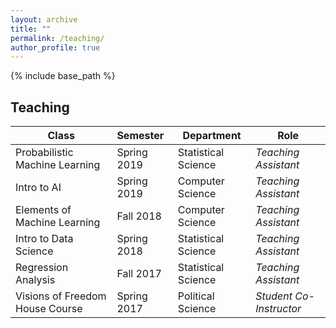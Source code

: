 ```yaml
---
layout: archive
title: ""
permalink: /teaching/
author_profile: true
---
```


{% include base_path %}

## Teaching

Class  |Semester |Department |Role 
---------|:-----------|---------|----
 Probabilistic Machine Learning |Spring 2019 |Statistical Science | *Teaching Assistant*
 Intro to AI |Spring 2019   |Computer Science | *Teaching Assistant*
 Elements of Machine Learning |Fall 2018 |Computer Science |*Teaching Assistant*
 Intro to Data Science |Spring 2018 |Statistical Science |*Teaching Assistant*
 Regression Analysis |Fall 2017 |Statistical Science | *Teaching Assistant*
 Visions of Freedom House Course |Spring 2017 | Political Science | *Student Co-Instructor*
